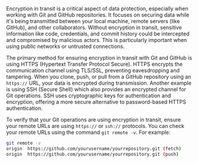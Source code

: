 Encryption in transit is a critical aspect of data protection, especially when working with Git and GitHub repositories. It focuses on securing data while it's being transmitted between your local machine, remote servers (like GitHub), and other collaborators. Without encryption in transit, sensitive information like code, credentials, and commit history could be intercepted and compromised by malicious actors. This is particularly important when using public networks or untrusted connections.

The primary method for ensuring encryption in transit with Git and GitHub is using HTTPS (Hypertext Transfer Protocol Secure). HTTPS encrypts the communication channel using TLS/SSL, preventing eavesdropping and tampering. When you clone, push, or pull from a GitHub repository using an `https://` URL, your data is encrypted during transmission. Another example is using SSH (Secure Shell) which also provides an encrypted channel for Git operations. SSH uses cryptographic keys for authentication and encryption, offering a more secure alternative to password-based HTTPS authentication.

To verify that your Git operations are using encryption in transit, ensure your remote URLs are using `https://` or `ssh://` protocols. You can check your remote URLs using the command `git remote -v`. For example:

```bash
git remote -v
origin  https://github.com/yourusername/yourrepository.git (fetch)
origin  https://github.com/yourusername/yourrepository.git (push)
```